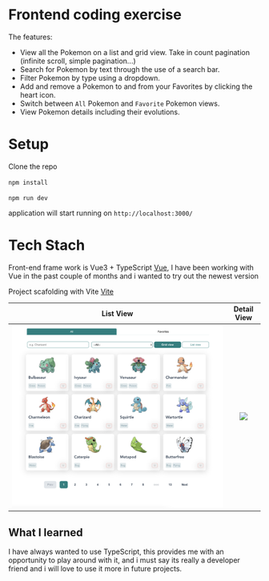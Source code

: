 # Frontend coding exercise

The features:


- View all the Pokemon on a list and grid view. Take in count pagination (infinite scroll, simple pagination...)
- Search for Pokemon by text through the use of a search bar.
- Filter Pokemon by type using a dropdown.
- Add and remove a Pokemon to and from your Favorites by clicking the heart icon.
- Switch between `All` Pokemon and `Favorite` Pokemon views.
- View Pokemon details including their evolutions.


# Setup

Clone the repo

`npm install`

`npm run dev`

application will start running on `http://localhost:3000/`

# Tech Stach

Front-end frame work is Vue3 + TypeScript [Vue](https://github.com/vuejs/vue), I have been working with Vue in the past couple of months and i wanted to try out the newest version

Project scafolding with Vite [Vite](https://github.com/vitejs/vite)

|             List View              |             Detail View              |
|:----------------------------------:|:------------------------------------:|
| ![](src/assets/example-list-view.png) | ![](example/example-detail-view.png) |

## What I learned 

I have always wanted to use TypeScript, this provides me with an opportunity to play around with it, and i must say its really a developer friend and i will love to use it more in future projects.